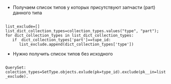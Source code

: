


* Получаем список типов у которых присутствуют запчасти (part) данного типа
<code>
list_exclude=[]
list_dict_collection_types=collection_types.values("type", "part");
for dict_collection_types in list_dict_collection_types:
   if  dict_collection_types['part']==tupe_id:
      list_exclude.append(dict_collection_types['type'])
</code>


* Нужно получить список типов без исходного
<code>
QuerySet: colection_types=SetType.objects.exlude(pk=type_id).exclude(pk__in=list_exclude).
</code>
    


  

